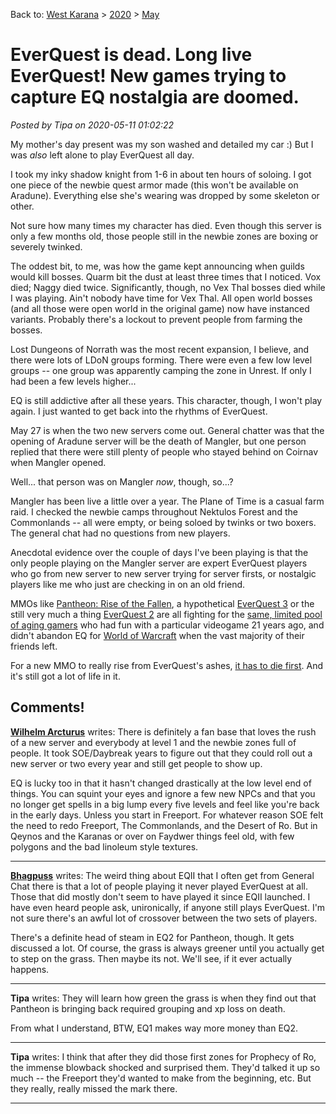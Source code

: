 Back to: [West Karana](/posts/westkarana.md) > [2020](/posts/2020/westkarana.md) > [May](./westkarana.md)
# EverQuest is dead. Long live EverQuest! New games trying to capture EQ nostalgia are doomed.

*Posted by Tipa on 2020-05-11 01:02:22*


My mother's day present was my son washed and detailed my car :) But I was *also* left alone to play EverQuest all day.



I took my inky shadow knight from 1-6 in about ten hours of soloing. I got one piece of the newbie quest armor made (this won't be available on Aradune). Everything else she's wearing was dropped by some skeleton or other.



Not sure how many times my character has died. Even though this server is only a few months old, those people still in the newbie zones are boxing or severely twinked.



The oddest bit, to me, was how the game kept announcing when guilds would kill bosses. Quarm bit the dust at least three times that I noticed. Vox died; Naggy died twice. Significantly, though, no Vex Thal bosses died while I was playing. Ain't nobody have time for Vex Thal. All open world bosses (and all those were open world in the original game) now have instanced variants. Probably there's a lockout to prevent people from farming the bosses.



Lost Dungeons of Norrath was the most recent expansion, I believe, and there were lots of LDoN groups forming. There were even a few low level groups -- one group was apparently camping the zone in Unrest. If only I had been a few levels higher...



EQ is still addictive after all these years. This character, though, I won't play again. I just wanted to get back into the rhythms of EverQuest.



May 27 is when the two new servers come out. General chatter was that the opening of Aradune server will be the death of Mangler, but one person replied that there were still plenty of people who stayed behind on Coirnav when Mangler opened.



Well... that person was on Mangler *now*, though, so...?



Mangler has been live a little over a year. The Plane of Time is a casual farm raid. I checked the newbie camps throughout Nektulos Forest and the Commonlands -- all were empty, or being soloed by twinks or two boxers. The general chat had no questions from new players.



Anecdotal evidence over the couple of days I've been playing is that the only people playing on the Mangler server are expert EverQuest players who go from new server to new server trying for server firsts, or nostalgic players like me who just are checking in on an old friend.



MMOs like [Pantheon: Rise of the Fallen](\"https://pantheonmmo.com/\"), a hypothetical [EverQuest 3](\"https://www.youtube.com/watch?v=RoDnlhxSZcQ\") or the still very much a thing [EverQuest 2](\"https://forums.daybreakgames.com/eq2/index.php?threads/which-should-i-play-everquest-vs-everquest-2.573583/\") are all fighting for the [same, limited pool of aging gamers](\"https://arstechnica.com/gaming/2019/06/everquests-long-strange-20-year-trip-still-has-no-end-in-sight/\") who had fun with a particular videogame 21 years ago, and didn't abandon EQ for [World of Warcraft](\"https://worldofwarcraft.com/en-us/wowclassic\") when the vast majority of their friends left.



For a new MMO to really rise from EverQuest's ashes, [it has to die first](\"https://en.wikipedia.org/wiki/Tomorrow_and_Tomorrow_and_Tomorrow_(short_story)\"). And it's still got a lot of life in it.



## Comments!

**[Wilhelm Arcturus](https://tagn.wordpress.com)** writes: There is definitely a fan base that loves the rush of a new server and everybody at level 1 and the newbie zones full of people. It took SOE/Daybreak years to figure out that they could roll out a new server or two every year and still get people to show up.

EQ is lucky too in that it hasn't changed drastically at the low level end of things. You can squint your eyes and ignore a few new NPCs and that you no longer get spells in a big lump every five levels and feel like you're back in the early days. Unless you start in Freeport. For whatever reason SOE felt the need to redo Freeport, The Commonlands, and the Desert of Ro. But in Qeynos and the Karanas or over on Faydwer things feel old, with few polygons and the bad linoleum style textures.

---

**[Bhagpuss](http://bhagpuss.blogspot.com)** writes: The weird thing about EQII that I often get from General Chat there is that a lot of people playing it never played EverQuest at all. Those that did mostly don't seem to have played it since EQII launched. I have even heard people ask, unironically, if anyone still plays EverQuest. I'm not sure there's an awful lot of crossover between the two sets of players. 

There's a definite head of steam in EQ2 for Pantheon, though. It gets discussed a lot. Of course, the grass is always greener until you actually get to step on the grass. Then maybe its not. We'll see, if it ever actually happens.

---

**Tipa** writes: They will learn how green the grass is when they find out that Pantheon is bringing back required grouping and xp loss on death.

From what I understand, BTW, EQ1 makes way more money than EQ2.

---

**Tipa** writes: I think that after they did those first zones for Prophecy of Ro, the immense blowback shocked and surprised them. They'd talked it up so much -- the Freeport they'd wanted to make from the beginning, etc. But they really, really missed the mark there.

---

